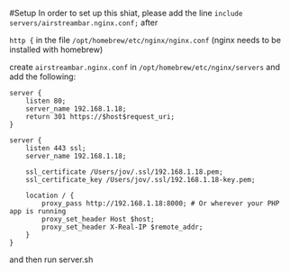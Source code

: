 #Setup
In order to set up this shiat, please add the line `include servers/airstreambar.nginx.conf;` after

`http {` in the file `/opt/homebrew/etc/nginx/nginx.conf` (nginx needs to be installed with homebrew)

create `airstreambar.nginx.conf` in `/opt/homebrew/etc/nginx/servers` and add the following:

```
server {
    listen 80;
    server_name 192.168.1.18;
    return 301 https://$host$request_uri;
}

server {
    listen 443 ssl;
    server_name 192.168.1.18;

    ssl_certificate /Users/jov/.ssl/192.168.1.18.pem;
    ssl_certificate_key /Users/jov/.ssl/192.168.1.18-key.pem;

    location / {
        proxy_pass http://192.168.1.18:8000; # Or wherever your PHP app is running
        proxy_set_header Host $host;
        proxy_set_header X-Real-IP $remote_addr;
    }
}
``` 
and then run server.sh

